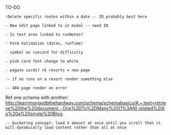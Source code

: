 TO-DO

    -Delete specific routes within a date -- ID probably best here

    - New edit page linked to in modal -- need ID

    - Is text area linked to runNotes?

    - Form Validation (dates, runTime)

    - symbol on runcard for difficulty

    - pink card font change to white

    - pagate cards? >5 resorts = new page

    -- if no runs on a resort render something else

    -- 404 page render on error

Ref one schema with another:
http://learnmongodbthehardway.com/schema/schemabasics/#:~:text=retrieve%20the%20document.-,One%2DTo%2DMany%20(1%3AN),related%20to%20a%20single%20Blog.

    -- bucketing concept: load X amount at once until you scroll then it will dynamically load content rather than all at once
